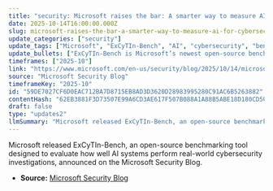 ```yaml
---
title: "security: Microsoft raises the bar: A smarter way to measure AI for cybersecurity"
date: 2025-10-14T16:00:00.000Z
slug: microsoft-raises-the-bar-a-smarter-way-to-measure-ai-for-cybersecurity
update_categories: ["security"]
update_tags: ["Microsoft", "ExCyTIn-Bench", "AI", "cybersecurity", "benchmarking", "open-source"]
update_bullets: ["ExCyTIn-Bench is Microsoft’s newest open-source benchmarking tool.", "Purpose: evaluate AI performance on real-world cybersecurity investigations.", "Aims to provide a smarter, higher standard for measuring AI in security contexts.", "Announcement published on the Microsoft Security Blog."]
timeframes: ["2025-10"]
link: "https://www.microsoft.com/en-us/security/blog/2025/10/14/microsoft-raises-the-bar-a-smarter-way-to-measure-ai-for-cybersecurity/"
source: "Microsoft Security Blog"
timeframeKey: "2025-10"
id: "59DE7027CF6D0EAC712BA7D8715EB8AD3D3620D28983995280C91AC6B5263882"
contentHash: "62EB3881F3D73507E99A6CD3AE617F507B088A1A88B5ABE18D180CD5059B7E7D"
draft: false
type: "updates2"
llmSummary: "Microsoft released ExCyTIn-Bench, an open-source benchmarking tool designed to evaluate how well AI systems perform real-world cybersecurity investigations, announced on the Microsoft Security Blog."
---
```


Microsoft released ExCyTIn-Bench, an open-source benchmarking tool designed to evaluate how well AI systems perform real-world cybersecurity investigations, announced on the Microsoft Security Blog.

- **Source:** [Microsoft Security Blog](https://www.microsoft.com/en-us/security/blog/2025/10/14/microsoft-raises-the-bar-a-smarter-way-to-measure-ai-for-cybersecurity/)
